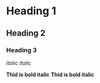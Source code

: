 <!-- Heading -->
#   Heading 1
##  Heading 2
### Heading 3

<!-- Italics -->

_italic_
*italic*


<!-- Bold Italics -->
__Thid is bold italic__
**Thid is bold italic**
